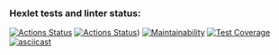 ### Hexlet tests and linter status:
[![Actions Status](https://github.com/SofikoP/python-project-lvl2/workflows/hexlet-check/badge.svg)](https://github.com/SofikoP/python-project-lvl2/actions)
[![Actions Status](https://github.com/SofikoP/python-project-lvl2/workflows/gendiff-check/badge.svg)](https://github.com/SofikoP/python-project-lvl2/actions))
[![Maintainability](https://api.codeclimate.com/v1/badges/40e4f808d483a2f75773/maintainability)](https://codeclimate.com/github/SofikoP/python-project-lvl2/maintainability)
[![Test Coverage](https://api.codeclimate.com/v1/badges/40e4f808d483a2f75773/test_coverage)](https://codeclimate.com/github/SofikoP/python-project-lvl2/test_coverage)
[![asciicast](https://asciinema.org/a/ns0pjeRqeTjq8TYua2Ax22Yz2.svg)](https://asciinema.org/a/ns0pjeRqeTjq8TYua2Ax22Yz2)
